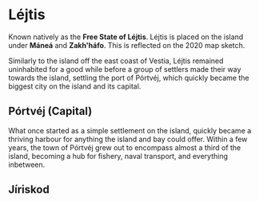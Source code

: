 # Léjtis
Known natively as the **Free State of Léjtis**. Léjtis is placed on the island under **Máneá** and **Zakh'háfo**. This is reflected on the 2020 map sketch.

Similarly to the island off the east coast of Vestia, Léjtis remained uninhabited for a good while before a group of settlers made their way towards the island, settling the port of Pórtvéj, which quickly became the biggest city on the island and its capital.
## Pórtvéj (Capital)
What once started as a simple settlement on the island, quickly became a thriving harbour for anything the island and bay could offer. Within a few years, the town of Pórtvéj grew out to encompass almost a third of the island, becoming a hub for fishery, naval transport, and everything inbetween.
## Jíriskod
